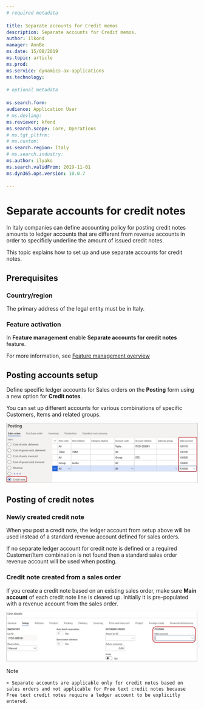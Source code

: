 ```yaml
---
# required metadata

title: Separate accounts for Credit memos
description: Separate accounts for Credit memos.
author: ilkond
manager: AnnBe
ms.date: 15/08/2019
ms.topic: article
ms.prod: 
ms.service: dynamics-ax-applications
ms.technology: 

# optional metadata

ms.search.form: 
audience: Application User
# ms.devlang: 
ms.reviewer: kfend
ms.search.scope: Core, Operations
# ms.tgt_pltfrm: 
# ms.custom: 
ms.search.region: Italy
# ms.search.industry: 
ms.author: ilyako
ms.search.validFrom: 2019-11-01
ms.dyn365.ops.version: 10.0.7

---
```


# Separate accounts for credit notes

In Italy companies can define accounting policy for posting credit notes amounts to ledger accounts that are different from revenue accounts in order to specificly underline the amount of issued credit notes.

This topic explains how to set up and use separate accounts for credit notes.

## Prerequisites
### Country/region
The primary address of the legal entity must be in Italy.
### Feature activation
In <strong>Feature management</strong> enable <strong>Separate accounts for credit notes</strong> feature.

For more information, see [Feature management overview](https://docs.microsoft.com/en-us/dynamics365/unified-operations/fin-and-ops/get-started/feature-management/feature-management-overview)

## Posting accounts setup 
Define specific ledger accounts for Sales orders on the **Posting** form using a new option for **Credit notes**.

You can set up different accounts for various combinations of specific Customers, Items
and related groups.

![Posting accounts setup](media/emea-ita-exil-separate-account-credit-pic1.jpg)


## Posting of credit notes
### Newly created credit note
When you post a credit note, the ledger account from setup above will be used instead of a standard revenue account defined for sales orders.

If no separate ledger account for credit note is defined or a required Customer/Item combination is not found then a standard sales order revenue account will be used when posting.
### Credit note created from a sales order
If you create a credit note based on an existing sales order, make sure **Main account** of each credit note line is cleared up. Initially it is pre-populated with a revenue account from the sales order.

![Main account clearing](media/emea-ita-exil-separate-account-credit-pic2.JPG)

> [!NOTE] 
    > Separate accounts are applicable only for credit notes based on sales orders and not applicable for Free text credit notes because Free text credit notes require a ledger account to be explicitly entered.
